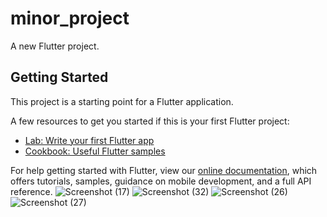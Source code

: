 # minor_project

A new Flutter project.

## Getting Started

This project is a starting point for a Flutter application.

A few resources to get you started if this is your first Flutter project:

- [Lab: Write your first Flutter app](https://flutter.dev/docs/get-started/codelab)
- [Cookbook: Useful Flutter samples](https://flutter.dev/docs/cookbook)

For help getting started with Flutter, view our
[online documentation](https://flutter.dev/docs), which offers tutorials,
samples, guidance on mobile development, and a full API reference.
![Screenshot (17)](https://user-images.githubusercontent.com/88309352/127826407-d6f6b961-7d0e-443f-96bc-53583ae4d396.png)
![Screenshot (32)](https://user-images.githubusercontent.com/88309352/127826593-96eb63fe-96a9-4787-9dcd-34fef80f7de7.png)
![Screenshot (26)](https://user-images.githubusercontent.com/88309352/127826691-5298230e-edcb-497e-a24f-d919a39e3307.png)
![Screenshot (27)](https://user-images.githubusercontent.com/88309352/127826779-89f6aa54-8cfb-4a0b-bb6c-3c9f3e0c9bad.png)
